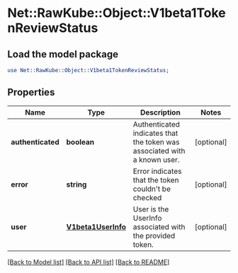 # Net::RawKube::Object::V1beta1TokenReviewStatus

## Load the model package
```perl
use Net::RawKube::Object::V1beta1TokenReviewStatus;
```

## Properties
Name | Type | Description | Notes
------------ | ------------- | ------------- | -------------
**authenticated** | **boolean** | Authenticated indicates that the token was associated with a known user. | [optional] 
**error** | **string** | Error indicates that the token couldn&#39;t be checked | [optional] 
**user** | [**V1beta1UserInfo**](V1beta1UserInfo.md) | User is the UserInfo associated with the provided token. | [optional] 

[[Back to Model list]](../README.md#documentation-for-models) [[Back to API list]](../README.md#documentation-for-api-endpoints) [[Back to README]](../README.md)


